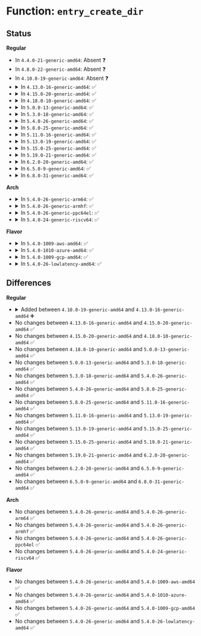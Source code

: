 # Function: <code>entry_create_dir</code>

## Status
<b>Regular</b>
<ul>
<li>
In <code>4.4.0-21-generic-amd64</code>: Absent ❓
</li>
<li>
In <code>4.8.0-22-generic-amd64</code>: Absent ❓
</li>
<li>
In <code>4.10.0-19-generic-amd64</code>: Absent ❓
</li>
<li>
<details>
<summary>In <code>4.13.0-16-generic-amd64</code>: ✅</summary>

```c
int entry_create_dir(struct aa_sfs_entry * fs_dir, struct dentry * parent)
```

```json
{
  "name": "entry_create_dir",
  "collision_type": "Unique Static",
  "inline_type": "No",
  "funcs": [
    {
      "addr": 18446744071596556358,
      "name": "entry_create_dir",
      "external": false,
      "loc": "security/apparmor/apparmorfs.c:2268",
      "file": "security/apparmor/apparmorfs.c",
      "inline": "seen, unknown",
      "caller_inline": [],
      "caller_func": [
        "security/apparmor/apparmorfs.c:entry_create_dir"
      ]
    }
  ],
  "symbols": [
    {
      "addr": 18446744071596556358,
      "name": "entry_create_dir",
      "section": ".init.text",
      "bind": "STB_LOCAL",
      "size": 162
    }
  ]
}
```
</details>
</li>
<li>
<details>
<summary>In <code>4.15.0-20-generic-amd64</code>: ✅</summary>

```c
int entry_create_dir(struct aa_sfs_entry * fs_dir, struct dentry * parent)
```

```json
{
  "name": "entry_create_dir",
  "collision_type": "Unique Static",
  "inline_type": "No",
  "funcs": [
    {
      "addr": 18446744071602883830,
      "name": "entry_create_dir",
      "external": false,
      "loc": "security/apparmor/apparmorfs.c:2332",
      "file": "security/apparmor/apparmorfs.c",
      "inline": "seen, unknown",
      "caller_inline": [],
      "caller_func": [
        "security/apparmor/apparmorfs.c:entry_create_dir"
      ]
    }
  ],
  "symbols": [
    {
      "addr": 18446744071602883830,
      "name": "entry_create_dir",
      "section": ".init.text",
      "bind": "STB_LOCAL",
      "size": 162
    }
  ]
}
```
</details>
</li>
<li>
<details>
<summary>In <code>4.18.0-10-generic-amd64</code>: ✅</summary>

```c
int entry_create_dir(struct aa_sfs_entry * fs_dir, struct dentry * parent)
```

```json
{
  "name": "entry_create_dir",
  "collision_type": "Unique Static",
  "inline_type": "No",
  "funcs": [
    {
      "addr": 18446744071603056695,
      "name": "entry_create_dir",
      "external": false,
      "loc": "security/apparmor/apparmorfs.c:2338",
      "file": "security/apparmor/apparmorfs.c",
      "inline": "seen, unknown",
      "caller_inline": [],
      "caller_func": [
        "security/apparmor/apparmorfs.c:aa_create_aafs",
        "security/apparmor/apparmorfs.c:entry_create_dir"
      ]
    }
  ],
  "symbols": [
    {
      "addr": 18446744071603056695,
      "name": "entry_create_dir",
      "section": ".init.text",
      "bind": "STB_LOCAL",
      "size": 164
    }
  ]
}
```
</details>
</li>
<li>
<details>
<summary>In <code>5.0.0-13-generic-amd64</code>: ✅</summary>

```c
int entry_create_dir(struct aa_sfs_entry * fs_dir, struct dentry * parent)
```

```json
{
  "name": "entry_create_dir",
  "collision_type": "Unique Static",
  "inline_type": "No",
  "funcs": [
    {
      "addr": 18446744071604857596,
      "name": "entry_create_dir",
      "external": false,
      "loc": "security/apparmor/apparmorfs.c:2402",
      "file": "security/apparmor/apparmorfs.c",
      "inline": "seen, unknown",
      "caller_inline": [],
      "caller_func": [
        "security/apparmor/apparmorfs.c:aa_create_aafs",
        "security/apparmor/apparmorfs.c:entry_create_dir"
      ]
    }
  ],
  "symbols": [
    {
      "addr": 18446744071604857596,
      "name": "entry_create_dir",
      "section": ".init.text",
      "bind": "STB_LOCAL",
      "size": 164
    }
  ]
}
```
</details>
</li>
<li>
<details>
<summary>In <code>5.3.0-18-generic-amd64</code>: ✅</summary>

```c
int entry_create_dir(struct aa_sfs_entry * fs_dir, struct dentry * parent)
```

```json
{
  "name": "entry_create_dir",
  "collision_type": "Unique Static",
  "inline_type": "No",
  "funcs": [
    {
      "addr": 18446744071604962692,
      "name": "entry_create_dir",
      "external": false,
      "loc": "security/apparmor/apparmorfs.c:2407",
      "file": "security/apparmor/apparmorfs.c",
      "inline": "seen, unknown",
      "caller_inline": [],
      "caller_func": [
        "security/apparmor/apparmorfs.c:aa_create_aafs",
        "security/apparmor/apparmorfs.c:entry_create_dir"
      ]
    }
  ],
  "symbols": [
    {
      "addr": 18446744071604962692,
      "name": "entry_create_dir",
      "section": ".init.text",
      "bind": "STB_LOCAL",
      "size": 163
    }
  ]
}
```
</details>
</li>
<li>
<details>
<summary>In <code>5.4.0-26-generic-amd64</code>: ✅</summary>

```c
int entry_create_dir(struct aa_sfs_entry * fs_dir, struct dentry * parent)
```

```json
{
  "name": "entry_create_dir",
  "collision_type": "Unique Static",
  "inline_type": "No",
  "funcs": [
    {
      "addr": 18446744071604998256,
      "name": "entry_create_dir",
      "external": false,
      "loc": "security/apparmor/apparmorfs.c:2375",
      "file": "security/apparmor/apparmorfs.c",
      "inline": "seen, unknown",
      "caller_inline": [],
      "caller_func": [
        "security/apparmor/apparmorfs.c:aa_create_aafs",
        "security/apparmor/apparmorfs.c:entry_create_dir"
      ]
    }
  ],
  "symbols": [
    {
      "addr": 18446744071604998256,
      "name": "entry_create_dir",
      "section": ".init.text",
      "bind": "STB_LOCAL",
      "size": 163
    }
  ]
}
```
</details>
</li>
<li>
<details>
<summary>In <code>5.8.0-25-generic-amd64</code>: ✅</summary>

```c
int entry_create_dir(struct aa_sfs_entry * fs_dir, struct dentry * parent)
```

```json
{
  "name": "entry_create_dir",
  "collision_type": "Unique Static",
  "inline_type": "No",
  "funcs": [
    {
      "addr": 18446744071609279038,
      "name": "entry_create_dir",
      "external": false,
      "loc": "security/apparmor/apparmorfs.c:2430",
      "file": "security/apparmor/apparmorfs.c",
      "inline": "seen, unknown",
      "caller_inline": [],
      "caller_func": [
        "security/apparmor/apparmorfs.c:aa_create_aafs",
        "security/apparmor/apparmorfs.c:entry_create_dir"
      ]
    }
  ],
  "symbols": [
    {
      "addr": 18446744071609279038,
      "name": "entry_create_dir",
      "section": ".init.text",
      "bind": "STB_LOCAL",
      "size": 163
    }
  ]
}
```
</details>
</li>
<li>
<details>
<summary>In <code>5.11.0-16-generic-amd64</code>: ✅</summary>

```c
int entry_create_dir(struct aa_sfs_entry * fs_dir, struct dentry * parent)
```

```json
{
  "name": "entry_create_dir",
  "collision_type": "Unique Static",
  "inline_type": "No",
  "funcs": [
    {
      "addr": 18446744071612347867,
      "name": "entry_create_dir",
      "external": false,
      "loc": "security/apparmor/apparmorfs.c:2427",
      "file": "security/apparmor/apparmorfs.c",
      "inline": "seen, unknown",
      "caller_inline": [],
      "caller_func": [
        "security/apparmor/apparmorfs.c:aa_create_aafs",
        "security/apparmor/apparmorfs.c:entry_create_dir"
      ]
    }
  ],
  "symbols": [
    {
      "addr": 18446744071612347867,
      "name": "entry_create_dir",
      "section": ".init.text",
      "bind": "STB_LOCAL",
      "size": 163
    }
  ]
}
```
</details>
</li>
<li>
<details>
<summary>In <code>5.13.0-19-generic-amd64</code>: ✅</summary>

```c
int entry_create_dir(struct aa_sfs_entry * fs_dir, struct dentry * parent)
```

```json
{
  "name": "entry_create_dir",
  "collision_type": "Unique Static",
  "inline_type": "No",
  "funcs": [
    {
      "addr": 18446744071614488474,
      "name": "entry_create_dir",
      "external": false,
      "loc": "security/apparmor/apparmorfs.c:2428",
      "file": "security/apparmor/apparmorfs.c",
      "inline": "seen, unknown",
      "caller_inline": [],
      "caller_func": [
        "security/apparmor/apparmorfs.c:aa_create_aafs",
        "security/apparmor/apparmorfs.c:entry_create_dir"
      ]
    }
  ],
  "symbols": [
    {
      "addr": 18446744071614488474,
      "name": "entry_create_dir",
      "section": ".init.text",
      "bind": "STB_LOCAL",
      "size": 163
    }
  ]
}
```
</details>
</li>
<li>
<details>
<summary>In <code>5.15.0-25-generic-amd64</code>: ✅</summary>

```c
int entry_create_dir(struct aa_sfs_entry * fs_dir, struct dentry * parent)
```

```json
{
  "name": "entry_create_dir",
  "collision_type": "Unique Static",
  "inline_type": "No",
  "funcs": [
    {
      "addr": 18446744071615435436,
      "name": "entry_create_dir",
      "external": false,
      "loc": "security/apparmor/apparmorfs.c:2428",
      "file": "security/apparmor/apparmorfs.c",
      "inline": "seen, unknown",
      "caller_inline": [],
      "caller_func": [
        "security/apparmor/apparmorfs.c:aa_create_aafs",
        "security/apparmor/apparmorfs.c:entry_create_dir"
      ]
    }
  ],
  "symbols": [
    {
      "addr": 18446744071615435436,
      "name": "entry_create_dir",
      "section": ".init.text",
      "bind": "STB_LOCAL",
      "size": 163
    }
  ]
}
```
</details>
</li>
<li>
<details>
<summary>In <code>5.19.0-21-generic-amd64</code>: ✅</summary>

```c
int entry_create_dir(struct aa_sfs_entry * fs_dir, struct dentry * parent)
```

```json
{
  "name": "entry_create_dir",
  "collision_type": "Unique Static",
  "inline_type": "No",
  "funcs": [
    {
      "addr": 18446744071617232912,
      "name": "entry_create_dir",
      "external": false,
      "loc": "security/apparmor/apparmorfs.c:2459",
      "file": "security/apparmor/apparmorfs.c",
      "inline": "seen, unknown",
      "caller_inline": [],
      "caller_func": [
        "security/apparmor/apparmorfs.c:aa_create_aafs",
        "security/apparmor/apparmorfs.c:entry_create_dir"
      ]
    }
  ],
  "symbols": [
    {
      "addr": 18446744071617232912,
      "name": "entry_create_dir",
      "section": ".init.text",
      "bind": "STB_LOCAL",
      "size": 178
    }
  ]
}
```
</details>
</li>
<li>
<details>
<summary>In <code>6.2.0-20-generic-amd64</code>: ✅</summary>

```c
int entry_create_dir(struct aa_sfs_entry * fs_dir, struct dentry * parent)
```

```json
{
  "name": "entry_create_dir",
  "collision_type": "Unique Static",
  "inline_type": "No",
  "funcs": [
    {
      "addr": 18446744071627944336,
      "name": "entry_create_dir",
      "external": false,
      "loc": "security/apparmor/apparmorfs.c:2651",
      "file": "security/apparmor/apparmorfs.c",
      "inline": "seen, unknown",
      "caller_inline": [],
      "caller_func": [
        "security/apparmor/apparmorfs.c:aa_create_aafs",
        "security/apparmor/apparmorfs.c:entry_create_dir"
      ]
    }
  ],
  "symbols": [
    {
      "addr": 18446744071627944336,
      "name": "entry_create_dir",
      "section": ".init.text",
      "bind": "STB_LOCAL",
      "size": 200
    }
  ]
}
```
</details>
</li>
<li>
<details>
<summary>In <code>6.5.0-9-generic-amd64</code>: ✅</summary>

```c
int entry_create_dir(struct aa_sfs_entry * fs_dir, struct dentry * parent)
```

```json
{
  "name": "entry_create_dir",
  "collision_type": "Unique Static",
  "inline_type": "No",
  "funcs": [
    {
      "addr": 18446744071619707392,
      "name": "entry_create_dir",
      "external": false,
      "loc": "security/apparmor/apparmorfs.c:2722",
      "file": "security/apparmor/apparmorfs.c",
      "inline": "seen, unknown",
      "caller_inline": [],
      "caller_func": [
        "security/apparmor/apparmorfs.c:aa_create_aafs",
        "security/apparmor/apparmorfs.c:entry_create_dir"
      ]
    }
  ],
  "symbols": [
    {
      "addr": 18446744071619707392,
      "name": "entry_create_dir",
      "section": ".init.text",
      "bind": "STB_LOCAL",
      "size": 214
    }
  ]
}
```
</details>
</li>
<li>
<details>
<summary>In <code>6.8.0-31-generic-amd64</code>: ✅</summary>

```c
int entry_create_dir(struct aa_sfs_entry * fs_dir, struct dentry * parent)
```

```json
{
  "name": "entry_create_dir",
  "collision_type": "Unique Static",
  "inline_type": "No",
  "funcs": [
    {
      "addr": 18446744071622014448,
      "name": "entry_create_dir",
      "external": false,
      "loc": "security/apparmor/apparmorfs.c:2724",
      "file": "security/apparmor/apparmorfs.c",
      "inline": "seen, unknown",
      "caller_inline": [],
      "caller_func": [
        "security/apparmor/apparmorfs.c:aa_create_aafs",
        "security/apparmor/apparmorfs.c:entry_create_dir"
      ]
    }
  ],
  "symbols": [
    {
      "addr": 18446744071622014448,
      "name": "entry_create_dir",
      "section": ".init.text",
      "bind": "STB_LOCAL",
      "size": 214
    }
  ]
}
```
</details>
</li>
</ul>
<b>Arch</b>
<ul>
<li>
<details>
<summary>In <code>5.4.0-26-generic-arm64</code>: ✅</summary>

```c
int entry_create_dir(struct aa_sfs_entry * fs_dir, struct dentry * parent)
```

```json
{
  "name": "entry_create_dir",
  "collision_type": "Unique Static",
  "inline_type": "No",
  "funcs": [
    {
      "addr": 18446603336511042068,
      "name": "entry_create_dir",
      "external": false,
      "loc": "security/apparmor/apparmorfs.c:2375",
      "file": "security/apparmor/apparmorfs.c",
      "inline": "seen, unknown",
      "caller_inline": [],
      "caller_func": [
        "security/apparmor/apparmorfs.c:aa_create_aafs",
        "security/apparmor/apparmorfs.c:entry_create_dir"
      ]
    }
  ],
  "symbols": [
    {
      "addr": 18446603336511042068,
      "name": "entry_create_dir",
      "section": ".init.text",
      "bind": "STB_LOCAL",
      "size": 204
    }
  ]
}
```
</details>
</li>
<li>
<details>
<summary>In <code>5.4.0-26-generic-armhf</code>: ✅</summary>

```c
int entry_create_dir(struct aa_sfs_entry * fs_dir, struct dentry * parent)
```

```json
{
  "name": "entry_create_dir",
  "collision_type": "Unique Static",
  "inline_type": "No",
  "funcs": [
    {
      "addr": 3243523756,
      "name": "entry_create_dir",
      "external": false,
      "loc": "security/apparmor/apparmorfs.c:2375",
      "file": "security/apparmor/apparmorfs.c",
      "inline": "seen, unknown",
      "caller_inline": [],
      "caller_func": [
        "security/apparmor/apparmorfs.c:aa_create_aafs",
        "security/apparmor/apparmorfs.c:entry_create_dir"
      ]
    }
  ],
  "symbols": [
    {
      "addr": 3243523756,
      "name": "entry_create_dir",
      "section": ".init.text",
      "bind": "STB_LOCAL",
      "size": 208
    }
  ]
}
```
</details>
</li>
<li>
<details>
<summary>In <code>5.4.0-26-generic-ppc64el</code>: ✅</summary>

```c
int entry_create_dir(struct aa_sfs_entry * fs_dir, struct dentry * parent)
```

```json
{
  "name": "entry_create_dir",
  "collision_type": "Unique Static",
  "inline_type": "No",
  "funcs": [
    {
      "addr": 13835058055302716308,
      "name": "entry_create_dir",
      "external": false,
      "loc": "security/apparmor/apparmorfs.c:2375",
      "file": "security/apparmor/apparmorfs.c",
      "inline": "seen, unknown",
      "caller_inline": [],
      "caller_func": [
        "security/apparmor/apparmorfs.c:aa_create_aafs",
        "security/apparmor/apparmorfs.c:entry_create_dir"
      ]
    }
  ],
  "symbols": [
    {
      "addr": 13835058055302716308,
      "name": "entry_create_dir",
      "section": ".init.text",
      "bind": "STB_LOCAL",
      "size": 272
    }
  ]
}
```
</details>
</li>
<li>
<details>
<summary>In <code>5.4.0-24-generic-riscv64</code>: ✅</summary>

```c
int entry_create_dir(struct aa_sfs_entry * fs_dir, struct dentry * parent)
```

```json
{
  "name": "entry_create_dir",
  "collision_type": "Unique Static",
  "inline_type": "No",
  "funcs": [
    {
      "addr": 18446743936270754428,
      "name": "entry_create_dir",
      "external": false,
      "loc": "security/apparmor/apparmorfs.c:2375",
      "file": "security/apparmor/apparmorfs.c",
      "inline": "seen, unknown",
      "caller_inline": [],
      "caller_func": [
        "security/apparmor/apparmorfs.c:aa_create_aafs",
        "security/apparmor/apparmorfs.c:entry_create_dir"
      ]
    }
  ],
  "symbols": [
    {
      "addr": 18446743936270754428,
      "name": "entry_create_dir",
      "section": ".init.text",
      "bind": "STB_LOCAL",
      "size": 202
    }
  ]
}
```
</details>
</li>
</ul>
<b>Flavor</b>
<ul>
<li>
<details>
<summary>In <code>5.4.0-1009-aws-amd64</code>: ✅</summary>

```c
int entry_create_dir(struct aa_sfs_entry * fs_dir, struct dentry * parent)
```

```json
{
  "name": "entry_create_dir",
  "collision_type": "Unique Static",
  "inline_type": "No",
  "funcs": [
    {
      "addr": 18446744071604903716,
      "name": "entry_create_dir",
      "external": false,
      "loc": "security/apparmor/apparmorfs.c:2375",
      "file": "security/apparmor/apparmorfs.c",
      "inline": "seen, unknown",
      "caller_inline": [],
      "caller_func": [
        "security/apparmor/apparmorfs.c:aa_create_aafs",
        "security/apparmor/apparmorfs.c:entry_create_dir"
      ]
    }
  ],
  "symbols": [
    {
      "addr": 18446744071604903716,
      "name": "entry_create_dir",
      "section": ".init.text",
      "bind": "STB_LOCAL",
      "size": 163
    }
  ]
}
```
</details>
</li>
<li>
<details>
<summary>In <code>5.4.0-1010-azure-amd64</code>: ✅</summary>

```c
int entry_create_dir(struct aa_sfs_entry * fs_dir, struct dentry * parent)
```

```json
{
  "name": "entry_create_dir",
  "collision_type": "Unique Static",
  "inline_type": "No",
  "funcs": [
    {
      "addr": 18446744071604872768,
      "name": "entry_create_dir",
      "external": false,
      "loc": "security/apparmor/apparmorfs.c:2375",
      "file": "security/apparmor/apparmorfs.c",
      "inline": "seen, unknown",
      "caller_inline": [],
      "caller_func": [
        "security/apparmor/apparmorfs.c:aa_create_aafs",
        "security/apparmor/apparmorfs.c:entry_create_dir"
      ]
    }
  ],
  "symbols": [
    {
      "addr": 18446744071604872768,
      "name": "entry_create_dir",
      "section": ".init.text",
      "bind": "STB_LOCAL",
      "size": 163
    }
  ]
}
```
</details>
</li>
<li>
<details>
<summary>In <code>5.4.0-1009-gcp-amd64</code>: ✅</summary>

```c
int entry_create_dir(struct aa_sfs_entry * fs_dir, struct dentry * parent)
```

```json
{
  "name": "entry_create_dir",
  "collision_type": "Unique Static",
  "inline_type": "No",
  "funcs": [
    {
      "addr": 18446744071604980888,
      "name": "entry_create_dir",
      "external": false,
      "loc": "security/apparmor/apparmorfs.c:2375",
      "file": "security/apparmor/apparmorfs.c",
      "inline": "seen, unknown",
      "caller_inline": [],
      "caller_func": [
        "security/apparmor/apparmorfs.c:aa_create_aafs",
        "security/apparmor/apparmorfs.c:entry_create_dir"
      ]
    }
  ],
  "symbols": [
    {
      "addr": 18446744071604980888,
      "name": "entry_create_dir",
      "section": ".init.text",
      "bind": "STB_LOCAL",
      "size": 163
    }
  ]
}
```
</details>
</li>
<li>
<details>
<summary>In <code>5.4.0-26-lowlatency-amd64</code>: ✅</summary>

```c
int entry_create_dir(struct aa_sfs_entry * fs_dir, struct dentry * parent)
```

```json
{
  "name": "entry_create_dir",
  "collision_type": "Unique Static",
  "inline_type": "No",
  "funcs": [
    {
      "addr": 18446744071605002426,
      "name": "entry_create_dir",
      "external": false,
      "loc": "security/apparmor/apparmorfs.c:2375",
      "file": "security/apparmor/apparmorfs.c",
      "inline": "seen, unknown",
      "caller_inline": [],
      "caller_func": [
        "security/apparmor/apparmorfs.c:aa_create_aafs",
        "security/apparmor/apparmorfs.c:entry_create_dir"
      ]
    }
  ],
  "symbols": [
    {
      "addr": 18446744071605002426,
      "name": "entry_create_dir",
      "section": ".init.text",
      "bind": "STB_LOCAL",
      "size": 163
    }
  ]
}
```
</details>
</li>
</ul>

## Differences
<b>Regular</b>
<ul>
<li>
<details>
<summary>Added between <code>4.10.0-19-generic-amd64</code> and <code>4.13.0-16-generic-amd64</code> ➕</summary>

```c
int entry_create_dir(struct aa_sfs_entry * fs_dir, struct dentry * parent)
```
</details>
</li>
<li>
No changes between <code>4.13.0-16-generic-amd64</code> and <code>4.15.0-20-generic-amd64</code> ✅
</li>
<li>
No changes between <code>4.15.0-20-generic-amd64</code> and <code>4.18.0-10-generic-amd64</code> ✅
</li>
<li>
No changes between <code>4.18.0-10-generic-amd64</code> and <code>5.0.0-13-generic-amd64</code> ✅
</li>
<li>
No changes between <code>5.0.0-13-generic-amd64</code> and <code>5.3.0-18-generic-amd64</code> ✅
</li>
<li>
No changes between <code>5.3.0-18-generic-amd64</code> and <code>5.4.0-26-generic-amd64</code> ✅
</li>
<li>
No changes between <code>5.4.0-26-generic-amd64</code> and <code>5.8.0-25-generic-amd64</code> ✅
</li>
<li>
No changes between <code>5.8.0-25-generic-amd64</code> and <code>5.11.0-16-generic-amd64</code> ✅
</li>
<li>
No changes between <code>5.11.0-16-generic-amd64</code> and <code>5.13.0-19-generic-amd64</code> ✅
</li>
<li>
No changes between <code>5.13.0-19-generic-amd64</code> and <code>5.15.0-25-generic-amd64</code> ✅
</li>
<li>
No changes between <code>5.15.0-25-generic-amd64</code> and <code>5.19.0-21-generic-amd64</code> ✅
</li>
<li>
No changes between <code>5.19.0-21-generic-amd64</code> and <code>6.2.0-20-generic-amd64</code> ✅
</li>
<li>
No changes between <code>6.2.0-20-generic-amd64</code> and <code>6.5.0-9-generic-amd64</code> ✅
</li>
<li>
No changes between <code>6.5.0-9-generic-amd64</code> and <code>6.8.0-31-generic-amd64</code> ✅
</li>
</ul>
<b>Arch</b>
<ul>
<li>
No changes between <code>5.4.0-26-generic-amd64</code> and <code>5.4.0-26-generic-arm64</code> ✅
</li>
<li>
No changes between <code>5.4.0-26-generic-amd64</code> and <code>5.4.0-26-generic-armhf</code> ✅
</li>
<li>
No changes between <code>5.4.0-26-generic-amd64</code> and <code>5.4.0-26-generic-ppc64el</code> ✅
</li>
<li>
No changes between <code>5.4.0-26-generic-amd64</code> and <code>5.4.0-24-generic-riscv64</code> ✅
</li>
</ul>
<b>Flavor</b>
<ul>
<li>
No changes between <code>5.4.0-26-generic-amd64</code> and <code>5.4.0-1009-aws-amd64</code> ✅
</li>
<li>
No changes between <code>5.4.0-26-generic-amd64</code> and <code>5.4.0-1010-azure-amd64</code> ✅
</li>
<li>
No changes between <code>5.4.0-26-generic-amd64</code> and <code>5.4.0-1009-gcp-amd64</code> ✅
</li>
<li>
No changes between <code>5.4.0-26-generic-amd64</code> and <code>5.4.0-26-lowlatency-amd64</code> ✅
</li>
</ul>

